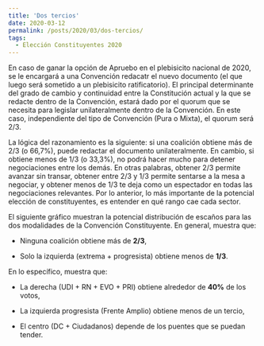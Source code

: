 ```yaml
---
title: 'Dos tercios'
date: 2020-03-12
permalink: /posts/2020/03/dos-tercios/
tags:
  - Elección Constituyentes 2020
---
```


En caso de ganar la opción de Apruebo en el plebisicito nacional de 2020, se le encargará a una Convención redacatr el nuevo documento (el que luego será sometido a un plebisicito ratificatorio). El principal determinante del grado de cambio y continuidad entre la Constitución actual y la que se redacte dentro de la Convención, estará dado por el quorum que se necesita para legislar unilateralmente dentro de la Convención. En este caso, independiente del tipo de Convención (Pura o Mixta), el quorum será 2/3.

La lógica del razonamiento es la siguiente: si una coalición obtiene más de 2/3 (o 66,7%), puede redactar el documento unilateralmente. En cambio, si obtiene menos de 1/3 (o 33,3%), no podrá hacer mucho para detener negociaciones entre los demás. En otras palabras, obtener 2/3 permite avanzar sin transar, obtener entre 2/3 y 1/3 permite sentarse a la mesa a negociar, y obtener menos de 1/3 te deja como un espectador en todas las negociaciones relevantes. Por lo anterior, lo más importante de la potencial elección de constituyentes, es entender en qué rango cae cada sector.

El siguiente gráfico muestran la potencial distribución de escaños para las dos modalidades de la Convención Constituyente. En general, muestra que:

- Ninguna coalición obtiene más de **2/3**,

- Solo la izquierda (extrema + progresista) obtiene menos de **1/3**.

En lo específico, muestra que:

- La derecha (UDI + RN + EVO + PRI) obtiene alrededor de **40%** de los votos,

- La izquierda progresista (Frente Amplio) obtiene menos de un tercio,

- El centro (DC + Ciudadanos) depende de los puentes que se puedan tender.
